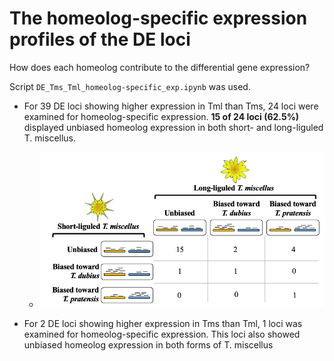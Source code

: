 # The homeolog-specific expression profiles of the DE loci

How does each homeolog contribute to the differential gene expression?

Script `DE_Tms_Tml_homeolog-specific_exp.ipynb` was used.

  - For 39 DE loci showing higher expression in Tml than Tms, 24 loci were examined for homeolog-specific expression. **15 of 24 loci (62.5%)** displayed unbiased homeolog expression in both short- and long-liguled T. miscellus.

    - ![loci showing higher expression in Tml](https://github.com/GatorShan/Tragopogon-Inflorescence-RNA-seq-Analysis/blob/master/Differential_expression_analysis/DE_Tms_Tml_homeolog-specific_exp/images/Picture1.png)
    
  - For 2 DE loci showing higher expression in Tms than Tml, 1 loci was examined for homeolog-specific expression. This loci also showed unbiased homeolog expression in both forms of T. miscellus

